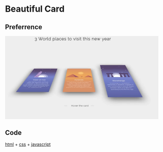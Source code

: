 # Beautiful Card

## Preferrence

![Alt](./img/card.png)

## Code

[html](./code/card/index.html) + [css](./code/card/styles.css) + [javascript](./code/card/main.js)
